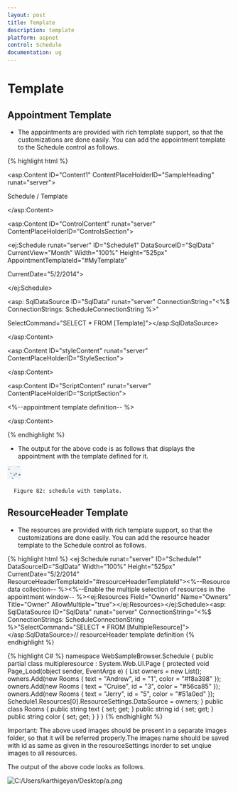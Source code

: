 ```yaml
---
layout: post
title: Template
description: template
platform: aspnet
control: Schedule
documentation: ug
---
```


# Template

## Appointment Template

* The appointments are provided with rich template support, so that the customizations are done easily. You can add the appointment template to the Schedule control as follows.

{% highlight html %}




<asp:Content ID="Content1" ContentPlaceHolderID="SampleHeading" runat="server">

<span class="sampleName">Schedule / Template</span>

</asp:Content>



<asp:Content ID="ControlContent" runat="server" ContentPlaceHolderID="ControlsSection">

<div>

<ej:Schedule runat="server" ID="Schedule1" DataSourceID="SqlData" CurrentView="Month" Width="100%" Height="525px" AppointmentTemplateId="#MyTemplate"

CurrentDate="5/2/2014">

<AppointmentSettings Id="Id" Subject="Subject" AllDay="AllDay" StartTime="StartTime" EndTime="EndTime" Recurrence="Recurrence" RecurrenceRule="RecurrenceRule" Description="Description"/>

</ej:Schedule>



</div>

<asp: SqlDataSource ID="SqlData" runat="server" ConnectionString="<%$ ConnectionStrings: ScheduleConnectionString %>"

SelectCommand="SELECT * FROM [Template]"></asp:SqlDataSource>

</asp:Content>

<asp:Content ID="styleContent" runat="server" ContentPlaceHolderID="StyleSection">

<style type="text/css">

.e-monthappointment

{

height:auto !important;

}

img

{

height:30px;

width:30px;

}

</style>

</asp:Content>

<asp:Content ID="ScriptContent" runat="server" ContentPlaceHolderID="ScriptSection">

<%--appointment template definition-- %>

<script id="MyTemplate" type="text/x-jsrender">

<div style="height: 100%">

<div style="float: left; width: 24px;">

{{:~format(StartTime)}}

</div>

<div>

<div>{{:Subject}}</div>

</div>

</div>

</script>

<script type="text/javascript">

//the below function selects the images to be displayed on the appointments based on the day of the appointment’s startTime.

//Note: The below used images should be present in a separate images folder, so that it will be referred properly.



function _getImages(date) {

switch (new Date(date).getDay()) {

case 0:

return "<img src='../Content/images/Schedule/cake.png' />"

break;

case 1:

return "<img src='../Content/images/Schedule/basketball.png'/>"

break;

case 2:

return "<img src='../Content/images/Schedule/rugby.png'/>"

break;

case 3:

return "<img src='../Content/images/Schedule/guitar.png'/>"

break;

case 4:

return "<img src='../Content/images/Schedule/music.png'/>"

break;

case 5:

return "<img src='../Content/images/Schedule/doctor.png'/>"

break;

case 6:

return "<img src='../Content/images/Schedule/beach.png'/>"

break;

}

}

$.views.helpers({ format: _getImages });

</script>

</asp:Content>


{% endhighlight %}
* The output for the above code is as follows that displays the appointment with the template defined for it.

![](Template_images/Template_img1.png)


      Figure 82: schedule with template.



## ResourceHeader Template

* The resources are provided with rich template support, so that the customizations are done easily. You can add the resource header template to the Schedule control as follows.



{% highlight html %}
<ej:Schedule runat="server" ID="Schedule1" DataSourceID="SqlData" Width="100%" Height="525px" CurrentDate="5/2/2014" ResourceHeaderTemplateId="#resourceHeaderTemplateId"><Group Resources="Owners"/><%--Resource data collection-- %><Resources><%--Enable the multiple selection of resources in the appointment window-- %><ej:Resources Field="OwnerId" Name="Owners" Title="Owner" AllowMultiple="true"><ResourceSettings Color="color" Id="id" Text="text"></ResourceSettings></ej:Resources></Resources><AppointmentSettings Id="Id" Subject="Subject" AllDay="AllDay" StartTime="StartTime" EndTime="EndTime" Recurrence="Recurrence" RecurrenceRule="RecurrenceRule" Description="Description" ResourceFields="OwnerId"/></ej:Schedule><asp: SqlDataSource ID="SqlData" runat="server" ConnectionString="<%$ ConnectionStrings: ScheduleConnectionString %>"SelectCommand="SELECT * FROM [MultipleResource]"></asp:SqlDataSource>// resourceHeader template definition<script type="text/x-jsrender" id="resourceHeaderTemplateId"><img style="width: 40px; height: 40px" src=".../images/schedule/{{:id}}.png" alt="{{:id}}" />  </script>
{% endhighlight %}

{% highlight C# %}
namespace WebSampleBrowser.Schedule
{
public partial class multipleresource : System.Web.UI.Page
{
protected void Page_Load(object sender, EventArgs e)
{
List<Rooms> owners = new List<Rooms>();
owners.Add(new Rooms { text = "Andrew", id = "1", color = "#f8a398" });
owners.Add(new Rooms { text = "Cruise", id = "3", color = "#56ca85" });
owners.Add(new Rooms { text = "Jerry", id = "5", color = "#51a0ed" });
Schedule1.Resources[0].ResourceSettings.DataSource = owners;
}
public class Rooms
{
public string text { set; get; }
public string id { set; get; }
public string color { set; get; }
}
}
{% endhighlight %}

Important: The above used images should be present in a separate images folder, so that it will be referred properly.The images name should be saved with id as same as given in the resourceSettings inorder to set unqiue images to all resources.



The output of the above code looks as follows.



![C:/Users/karthigeyan/Desktop/a.png](Template_images/Template_img2.png)














